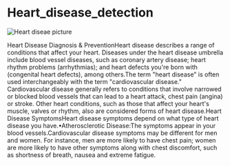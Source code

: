 # Heart_disease_detection
![Heart diseae picture](https://user-images.githubusercontent.com/76509789/156912656-ec206af2-d42c-4383-b0d5-20505e59472e.jpg)



Heart Disease Diagnosis & PreventionHeart disease describes a range of conditions that affect your heart. Diseases under the  heart  disease  umbrella  include  blood  vessel  diseases,  such  as  coronary  artery disease;  heart  rhythm  problems  (arrhythmias);  and  heart  defects  you're  born  with (congenital heart defects), among others.The term "heart disease" is often used interchangeably with the term "cardiovascular disease." Cardiovascular disease generally refers to conditions that involve narrowed or blocked blood vessels that can lead to a heart attack, chest pain (angina) or stroke. Other heart conditions, such as those that affect your heart's muscle, valves or rhythm, also are considered forms of heart disease.Heart Disease SymptomsHeart disease symptoms depend on what type of heart disease you have.•Atherosclerotic Disease:The  symptoms  appear  in  your  blood  vessels.Cardiovascular disease symptoms may be different for men and women. For instance,  men  are  more  likely  to  have  chest  pain;  women  are  more  likely  to have other symptoms along with chest discomfort, such as shortness of breath, nausea and extreme fatigue.
